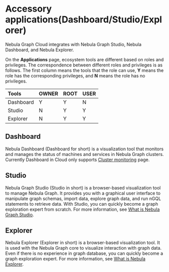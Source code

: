 # Accessory applications(Dashboard/Studio/Explorer)

Nebula Graph Cloud integrates with Nebula Graph Studio, Nebula Dashboard, and Nebula Explorer.

On the **Applications** page, ecosystem tools are different based on roles and privileges. The correspondence between different roles and privileges is as follows. The first column means the tools that the role can use, **Y** means the role has the corresponding privileges, and **N** means the role has no privileges.

|Tools|OWNER|ROOT|USER|
|:---|:---|:---|:---|
|Dashboard|Y|Y|N|
|Studio|N|Y|Y|
|Explorer|N|Y|Y|

## Dashboard

Nebula Dashboard (Dashboard for short) is a visualization tool that monitors and manages the status of machines and services in Nebula Graph clusters. Currently Dashboard in Cloud only supports [Cluster monitoring](../../nebula-dashboard-ent/4.cluster-operator/2.monitor.md) page.

## Studio

Nebula Graph Studio (Studio in short) is a browser-based visualization tool to manage Nebula Graph. It provides you with a graphical user interface to manipulate graph schemas, import data, explore graph data, and run nGQL statements to retrieve data. With Studio, you can quickly become a graph exploration expert from scratch. For more information, see [What is Nebula Graph Studio](../../nebula-studio/about-studio/st-ug-what-is-graph-studio.md).

## Explorer

Nebula Explorer (Explorer in short) is a browser-based visualization tool. It is used with the Nebula Graph core to visualize interaction with graph data. Even if there is no experience in graph database, you can quickly become a graph exploration expert. For more information, see [What is Nebula Explorer](../../nebula-explorer/about-explorer/ex-ug-what-is-explorer.md).
